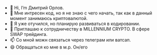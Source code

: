 - 👋 Hi, I’m Дмитрий Орлов.
- 👀 Мне интресен код, но я не знаю с чего начать, так как в данный момент занимаюсь криптовалютой.
- 🌱 Я уже отучился, но планирую развиваться в кодировании.
- 💞️ Приглашаю к сотрудничеству в MILLENNIUM CRYPTO. В сфере SWAP трейдинга.
- 📫 Со мной можн связаться через телеграм или ватсап.
- 😄 Обращаться ко мне в м.р. Он/его
  

<!---
DmitriyOrlov3452/DmitriyOrlov3452 is a ✨ special ✨ repository because its `README.md` (this file) appears on your GitHub profile.
You can click the Preview link to take a look at your changes.
--->
